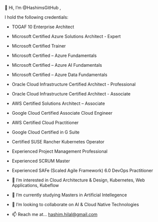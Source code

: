 👋 Hi, I’m @HashimsGitHub ,

I hold the following credentials:  
 - TOGAF 10 Enterprise Architect
 - Microsoft Certified Azure Solutions Architect - Expert
 - Microsoft Certified Trainer
 - Microsoft Certified – Azure Fundamentals
 - Microsoft Certified – Azure AI Fundamentals
 - Microsoft Certified – Azure Data Fundamentals
 - Oracle Cloud Infrastructure Certified Architect - Professional
 - Oracle Cloud Infrastructure Certified Architect - Associate
 - AWS Certified Solutions Architect – Associate
 - Google Cloud Certified Associate Cloud Engineer
 - AWS Certified Cloud Practitioner
 - Google Cloud Certified in G Suite
 - Certified SUSE Rancher Kubernetes Operator
 
 
 - Experienced Project Management Professional
 - Experienced SCRUM Master
 - Experienced SAFe (Scaled Agile Framework) 6.0 DevOps Practitioner

- 👀 I’m interested in Cloud Architecture & Design, Kubernetes, Web Applications, Kubeflow
- 🌱 I’m currently studying Masters in Artificial Intellegence 
- 💞️ I’m looking to collaborate on AI & Cloud Native Technologies 
- 📫 Reach me at... hashim.hilal@gmail.com

<!---
HashimsGitHub/HashimsGitHub is a ✨ special ✨ repository because its `README.md` (this file) appears on your GitHub profile.
You can click the Preview link to take a look at your changes.
--->
